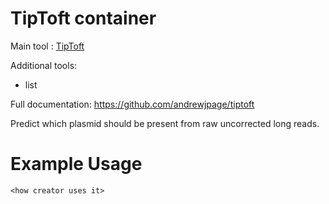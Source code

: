 # TipToft container

Main tool : [TipToft](https://github.com/andrewjpage/tiptoft)

Additional tools:
- list

Full documentation: https://github.com/andrewjpage/tiptoft

Predict which plasmid should be present from raw uncorrected long reads.

# Example Usage

```
<how creator uses it>
```
